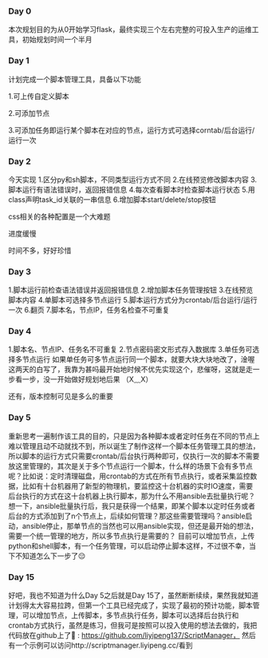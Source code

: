 ### Day 0

本次规划目的为从0开始学习flask，最终实现三个左右完整的可投入生产的运维工具，初始规划时间一个半月


### Day 1

计划完成一个脚本管理工具，具备以下功能

1.可上传自定义脚本

2.可添加节点

3.可添加任务即运行某个脚本在对应的节点，运行方式可选择corntab/后台运行/运行一次


### Day 2

今天实现
1.区分py和sh脚本，不同类型运行方式不同
2.在线预览修改脚本内容
3.脚本运行有语法错误时，返回报错信息
4.每次查看脚本时检查脚本运行状态
5.用class声明task\_id关联的一串信息
6.增加脚本start/delete/stop按钮

css相关的各种配置是一个大难题

进度缓慢

时间不多，好好珍惜


### Day 3

1.脚本运行前检查语法错误并返回报错信息
2.增加脚本任务管理按钮
3.在线预览脚本内容
4.单脚本可选择多节点运行
5.脚本运行方式分为crontab/后台运行/运行一次
6.翻页
7.脚本名，节点IP，任务名检查不可重复
 

### Day 4

1.脚本名、节点IP、任务名不可重复
2.节点密码密文形式存入数据库
3.单任务可选择多节点运行
如果单任务可多节点运行同一个脚本，就要大块大块地改了，淦喔这两天的白写了，我靠为甚吗最开始地时候不优先实现这个，悲催呀，这就是走一步看一步，没一开始做好规划地后果 （X﹏X）

还有，版本控制可见是多么的重要


### Day 5

重新思考一遍制作该工具的目的，只是因为各种脚本或者定时任务在不同的节点上难以管理且动不动就找不到，所以诞生了制作这样一个脚本任务管理工具的想法，所以脚本的运行方式只需要crontab/后台执行两种即可，仅执行一次的脚本不需要放这里管理的，其次是关于多个节点运行一个脚本，什么样的场景下会有多节点呢？比如说：定时清理磁盘，用crontab的方式在所有节点执行，或者采集监控数据，比如有十台机器用了新型的物理机，要监控这十台机器的实时IO速度，需要后台执行的方式在这十台机器上执行脚本，那为什么不用ansible去批量执行呢？想一下，ansible批量执行后，我只是获得一个结果，即某个脚本以定时任务或者后台的方式添加到了n个节点上，后续如何管理？那这些需要管理吗？ansible启动，ansible停止，那单节点的当然也可以用ansible实现，但还是最开始的想法，需要一个统一管理的地方，所以多节点执行是需要的？
目前可以增加节点，上传python和shell脚本，有一个任务管理，可以启动停止脚本这样，不过很不幸，当下不知道怎么下一步了😔


### Day 15

好吧，我也不知道为什么Day 5之后就是Day 15了，虽然断断续续，果然我就知道计划得太大容易拉跨，但第一个工具已经完成了，实现了最初的预计功能，脚本管理，可以增加节点，上传脚本，多节点执行任务，脚本可以选择后台执行和crontab方式执行，虽然是练习，但我可是按照可以投入使用的想法去做的，我把代码放在github上了🤕 : https://github.com/liyipeng137/ScriptManager，  然后有一个示例可以访问http://scriptmanager.liyipeng.cc/看到